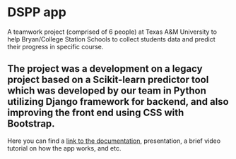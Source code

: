 # DSPP app

A teamwork project (comprised of 6 people) at Texas A&M University to help Bryan/College Station Schools to collect students data and predict their progress in specific course.

## The project was a development on a legacy project based on a Scikit-learn predictor tool which was developed by our team in Python utilizing Django framework for backend, and also improving the front end using CSS with Bootstrap.

Here you can find a [link to the documentation](https://github.com/mehdigorjian/district_school_performance_predictor/tree/master/Documentation/Spring%202021), presentation, a brief video tutorial on how the app works, and etc.
